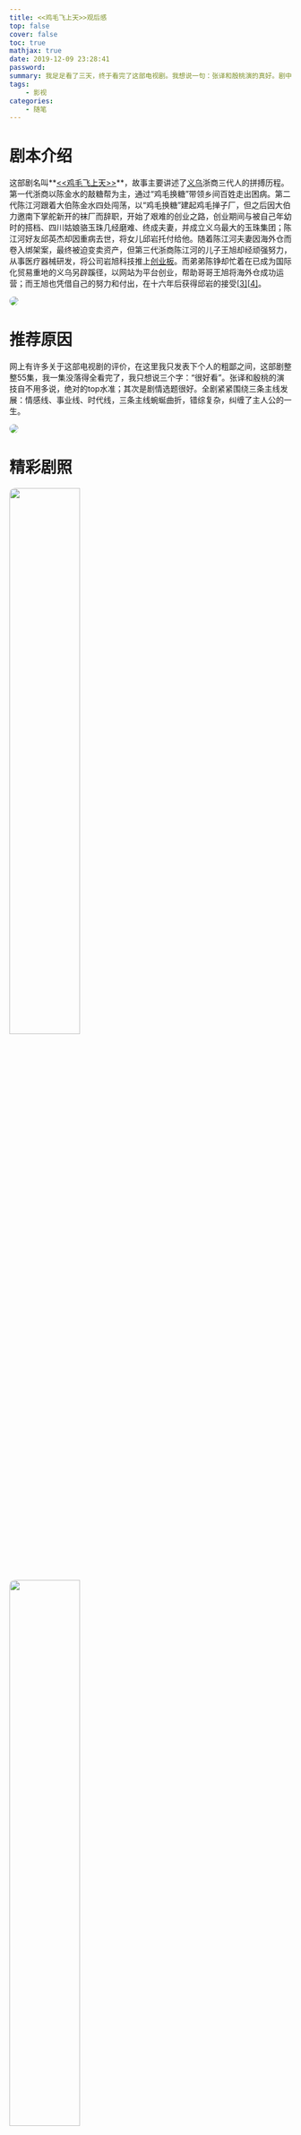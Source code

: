 ```yaml
---
title: <<鸡毛飞上天>>观后感
top: false
cover: false
toc: true
mathjax: true
date: 2019-12-09 23:28:41
password:
summary: 我足足看了三天，终于看完了这部电视剧。我想说一句：张译和殷桃演的真好。剧中足足有好几个镜头我都感觉要潸然泪下了；无论是从故事选题，抑或是演员选角上(除了个别的)都很不错，演的实在是太好了。跟着整部剧感受了一下喜怒哀乐，悲欢离合；不仅有情感上的共鸣，更重要的是我感觉学到了好多有用的道理，一个人活得再好永远不能称之为是一个家，生命活得是一家老小，家长里短，喧哗吵闹，悲欢离合，更是此间你我。都2020年了，真的要努力了，但愿在这一年中自己能找到生命中的另一半，携手一生，相濡以沫，一起化为漫天星光。。。
tags:
	- 影视
categories: 
	- 随笔
---
```


# 剧本介绍

这部剧名叫**[<<鸡毛飞上天>>](https://www.youtube.com/watch?v=QUdDbTso5zQ)**，故事主要讲述了[义乌](https://zh.wikipedia.org/wiki/义乌)浙商三代人的拼搏历程。第一代浙商以陈金水的敲糖帮为主，通过“鸡毛换糖”带领乡间百姓走出困病。第二代陈江河跟着大伯陈金水四处闯荡，以“鸡毛换糖”建起鸡毛掸子厂，但之后因大伯力邀南下掌舵新开的袜厂而辞职，开始了艰难的创业之路，创业期间与被自己年幼时的搭档、四川姑娘骆玉珠几经磨难、终成夫妻，并成立义乌最大的玉珠集团；陈江河好友邱英杰却因重病去世，将女儿邱岩托付给他。随着陈江河夫妻因海外仓而卷入绑架案，最终被迫变卖资产，但第三代浙商陈江河的儿子王旭却经顽强努力，从事医疗器械研发，将公司岩旭科技推上[创业板](https://zh.wikipedia.org/wiki/創業板)。而弟弟陈铮却忙着在已成为国际化贸易重地的义乌另辟蹊径，以网站为平台创业，帮助哥哥王旭将海外仓成功运营；而王旭也凭借自己的努力和付出，在十六年后获得邱岩的接受[[3\]](https://zh.wikipedia.org/wiki/鸡毛飞上天#cite_note-3)[[4\]](https://zh.wikipedia.org/wiki/鸡毛飞上天#cite_note-4)。

<img src="10.jpg" style="border-radius: 10px;"/>

# 推荐原因

网上有许多关于这部电视剧的评价，在这里我只发表下个人的粗鄙之间，这部剧整整55集，我一集没落得全看完了，我只想说三个字：“很好看”。张译和殷桃的演技自不用多说，绝对的top水准；其次是剧情选题很好。全剧紧紧围绕三条主线发展：情感线、事业线、时代线，三条主线蜿蜒曲折，错综复杂，纠缠了主人公的一生。

<img src="1.jpg" style="border-radius: 10px;"/>

# 精彩剧照

<img src="2.jpg" style="border-radius: 10px; width: 50%;"/>

<img src="3.jpg" style="border-radius: 10px; width: 50%;"/>

<img src="4.jpg" style="border-radius: 10px; width: 50%;"/>

<img src="5.jpg" style="border-radius: 10px; width: 50%;"/>

<img src="6.jpg" style="border-radius: 10px; width: 50%;"/>

<img src="7.jpg" style="border-radius: 10px; width: 50%;"/>

<img src="8.jpg" style="border-radius: 10px; width: 50%;"/>

<img src="9.jpg" style="border-radius: 10px; width: 50%;"/>

<img src="11.jpg" style="border-radius: 10px; width: 50%;"/>

<img src="12.jpg" style="border-radius: 10px; width: 50%;"/>

<img src="13.jpg" style="border-radius: 10px; width: 50%;"/>

<img src="14.jpg" style="border-radius: 10px; width: 50%;"/>

<img src="15.jpg" style="border-radius: 10px; width: 50%;"/>

<img src="16.jpg" style="border-radius: 10px; width: 50%;"/>

<img src="18.jpg" style="border-radius: 10px; width: 50%;"/>

# 感悟

这部电视剧中的催泪点有好多，我的眼睛不止一次红过。

说到最吸引我的地方其实是陈江河(张译饰，这里我不得不再赞一波张译的演技)的个人魅力，这个小人物的身上真是有太多太多令人着迷的优点了，包括性格、智慧、能力、眼光、宽容、信心和永永远远乐观的心态。真的是每一个想要成功的人必不可少的一个品质或者说是必须具备的一个能力一定是自信，永远对自己，对生活，对挑战，对明天的自信，**请记住如果你想成为一个在某方面超越别人，了不起的人，最最关键的一点是自信自信**而绝不是能力，这部剧确实在情感上打动了我，但最令我印象深刻的是交给了我许多道理以及感悟。这里我援引剧中的一些台词，来细细说一点我的体会

* 知识的重要性

-- "以后你有了知识你就会发现说这个义乌以外有中国，中国之外有世界"

我这里指的绝不是读书，因为**读书多！=知识深**，因为随着年龄的增长，你会越来越发现，真正有用且关键的知识绝不在课本上，那在哪里呢？答案是在社会，在他人，在万物。所以在这里我想说，我们每个人一定要时刻保持一种学习的心态。

* 男人心胸一定要宽广

-- "容人 荣事 眼界 心胸"

这一点其实大部分人可能都不会注意到或者说不再乎，认为不那么重要，但是这一点是男人必须学会并且要做到的。为人子，为人夫，为人父，为生活，心胸一定要宽广，要以一个宽容(即使是暂时的宽容)的心态去看待生活中的一切。只有心胸变大了之后，你才能抗得了压力，承受得了委屈，你的眼界才能不那么狭隘，你才能担负得起生活的重担。

* 要想成功，必须自信

-- "你就是担心说莱昂能把岩岩给拐跑了，对不对，你跟岩岩从小一起玩大，你竟然说会害怕一个外国人一个陌生人把她拐跑了，你得多不自信哪！而且你让我难过的是你竟然用其他的理由，宁可牺牲公司的利益去达到自己这点小心思，你给我照照镜子，看看你现在什么德行，心就这么大，你担心的全都是你根本就不该担心的事情啊，你不可救药啊你，二十多岁了，白活了，到现在一心还在这儿，不是凭着自己的潇洒去活着，一点都不洒脱，满心装的都是恐惧，你装什么啊你！"

为什么要说到这一点呢，因为我就属于那种特别自卑的人。而且你会发现自信是这三点中最难做到的一点，而且只有自己去摸索，去历练，去转变。说到这里可能大部分人都认为自信是自己的事，别人都帮不了你；其实这个看法是最错误的一种观点，因为自卑的人都知道，获得别人的认可对于自己是多么的难能可贵，有时候可能就是一个别人的微笑或者是一句中肯的评价，你就会发现一个自卑的人慢慢开始自信起来了，所以他人的反馈对于一个自卑的人是很重要的。

暂时先写这么多吧(原谅我的文笔很差)，现在脑子有点乱，待有新想法后我再更新吧。。。

<img src="17.jpg" style="border-radius: 10px;"/>